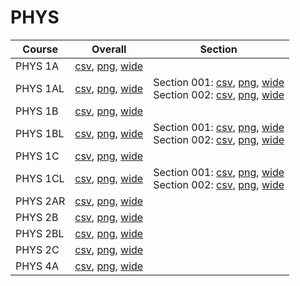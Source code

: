 # PHYS

| Course | Overall | Section |
| ------ | ------- | ------- |
| PHYS 1A | [csv](https://github.com/UCSD-Historical-Enrollment-Data/2024Summer1/blob/main/overall/PHYS%201A.csv), [png](https://raw.githubusercontent.com/UCSD-Historical-Enrollment-Data/2024Summer1/main/plot_overall/PHYS%201A.png), [wide](https://raw.githubusercontent.com/UCSD-Historical-Enrollment-Data/2024Summer1/main/plot_overall_wide/PHYS%201A.png) |  |
| PHYS 1AL | [csv](https://github.com/UCSD-Historical-Enrollment-Data/2024Summer1/blob/main/overall/PHYS%201AL.csv), [png](https://raw.githubusercontent.com/UCSD-Historical-Enrollment-Data/2024Summer1/main/plot_overall/PHYS%201AL.png), [wide](https://raw.githubusercontent.com/UCSD-Historical-Enrollment-Data/2024Summer1/main/plot_overall_wide/PHYS%201AL.png) | Section 001: [csv](https://github.com/UCSD-Historical-Enrollment-Data/2024Summer1/blob/main/section/PHYS%201AL_001.csv), [png](https://raw.githubusercontent.com/UCSD-Historical-Enrollment-Data/2024Summer1/main/plot_section/PHYS%201AL_001.png), [wide](https://raw.githubusercontent.com/UCSD-Historical-Enrollment-Data/2024Summer1/main/plot_section_wide/PHYS%201AL_001.png)<br>Section 002: [csv](https://github.com/UCSD-Historical-Enrollment-Data/2024Summer1/blob/main/section/PHYS%201AL_002.csv), [png](https://raw.githubusercontent.com/UCSD-Historical-Enrollment-Data/2024Summer1/main/plot_section/PHYS%201AL_002.png), [wide](https://raw.githubusercontent.com/UCSD-Historical-Enrollment-Data/2024Summer1/main/plot_section_wide/PHYS%201AL_002.png) |
| PHYS 1B | [csv](https://github.com/UCSD-Historical-Enrollment-Data/2024Summer1/blob/main/overall/PHYS%201B.csv), [png](https://raw.githubusercontent.com/UCSD-Historical-Enrollment-Data/2024Summer1/main/plot_overall/PHYS%201B.png), [wide](https://raw.githubusercontent.com/UCSD-Historical-Enrollment-Data/2024Summer1/main/plot_overall_wide/PHYS%201B.png) |  |
| PHYS 1BL | [csv](https://github.com/UCSD-Historical-Enrollment-Data/2024Summer1/blob/main/overall/PHYS%201BL.csv), [png](https://raw.githubusercontent.com/UCSD-Historical-Enrollment-Data/2024Summer1/main/plot_overall/PHYS%201BL.png), [wide](https://raw.githubusercontent.com/UCSD-Historical-Enrollment-Data/2024Summer1/main/plot_overall_wide/PHYS%201BL.png) | Section 001: [csv](https://github.com/UCSD-Historical-Enrollment-Data/2024Summer1/blob/main/section/PHYS%201BL_001.csv), [png](https://raw.githubusercontent.com/UCSD-Historical-Enrollment-Data/2024Summer1/main/plot_section/PHYS%201BL_001.png), [wide](https://raw.githubusercontent.com/UCSD-Historical-Enrollment-Data/2024Summer1/main/plot_section_wide/PHYS%201BL_001.png)<br>Section 002: [csv](https://github.com/UCSD-Historical-Enrollment-Data/2024Summer1/blob/main/section/PHYS%201BL_002.csv), [png](https://raw.githubusercontent.com/UCSD-Historical-Enrollment-Data/2024Summer1/main/plot_section/PHYS%201BL_002.png), [wide](https://raw.githubusercontent.com/UCSD-Historical-Enrollment-Data/2024Summer1/main/plot_section_wide/PHYS%201BL_002.png) |
| PHYS 1C | [csv](https://github.com/UCSD-Historical-Enrollment-Data/2024Summer1/blob/main/overall/PHYS%201C.csv), [png](https://raw.githubusercontent.com/UCSD-Historical-Enrollment-Data/2024Summer1/main/plot_overall/PHYS%201C.png), [wide](https://raw.githubusercontent.com/UCSD-Historical-Enrollment-Data/2024Summer1/main/plot_overall_wide/PHYS%201C.png) |  |
| PHYS 1CL | [csv](https://github.com/UCSD-Historical-Enrollment-Data/2024Summer1/blob/main/overall/PHYS%201CL.csv), [png](https://raw.githubusercontent.com/UCSD-Historical-Enrollment-Data/2024Summer1/main/plot_overall/PHYS%201CL.png), [wide](https://raw.githubusercontent.com/UCSD-Historical-Enrollment-Data/2024Summer1/main/plot_overall_wide/PHYS%201CL.png) | Section 001: [csv](https://github.com/UCSD-Historical-Enrollment-Data/2024Summer1/blob/main/section/PHYS%201CL_001.csv), [png](https://raw.githubusercontent.com/UCSD-Historical-Enrollment-Data/2024Summer1/main/plot_section/PHYS%201CL_001.png), [wide](https://raw.githubusercontent.com/UCSD-Historical-Enrollment-Data/2024Summer1/main/plot_section_wide/PHYS%201CL_001.png)<br>Section 002: [csv](https://github.com/UCSD-Historical-Enrollment-Data/2024Summer1/blob/main/section/PHYS%201CL_002.csv), [png](https://raw.githubusercontent.com/UCSD-Historical-Enrollment-Data/2024Summer1/main/plot_section/PHYS%201CL_002.png), [wide](https://raw.githubusercontent.com/UCSD-Historical-Enrollment-Data/2024Summer1/main/plot_section_wide/PHYS%201CL_002.png) |
| PHYS 2AR | [csv](https://github.com/UCSD-Historical-Enrollment-Data/2024Summer1/blob/main/overall/PHYS%202AR.csv), [png](https://raw.githubusercontent.com/UCSD-Historical-Enrollment-Data/2024Summer1/main/plot_overall/PHYS%202AR.png), [wide](https://raw.githubusercontent.com/UCSD-Historical-Enrollment-Data/2024Summer1/main/plot_overall_wide/PHYS%202AR.png) |  |
| PHYS 2B | [csv](https://github.com/UCSD-Historical-Enrollment-Data/2024Summer1/blob/main/overall/PHYS%202B.csv), [png](https://raw.githubusercontent.com/UCSD-Historical-Enrollment-Data/2024Summer1/main/plot_overall/PHYS%202B.png), [wide](https://raw.githubusercontent.com/UCSD-Historical-Enrollment-Data/2024Summer1/main/plot_overall_wide/PHYS%202B.png) |  |
| PHYS 2BL | [csv](https://github.com/UCSD-Historical-Enrollment-Data/2024Summer1/blob/main/overall/PHYS%202BL.csv), [png](https://raw.githubusercontent.com/UCSD-Historical-Enrollment-Data/2024Summer1/main/plot_overall/PHYS%202BL.png), [wide](https://raw.githubusercontent.com/UCSD-Historical-Enrollment-Data/2024Summer1/main/plot_overall_wide/PHYS%202BL.png) |  |
| PHYS 2C | [csv](https://github.com/UCSD-Historical-Enrollment-Data/2024Summer1/blob/main/overall/PHYS%202C.csv), [png](https://raw.githubusercontent.com/UCSD-Historical-Enrollment-Data/2024Summer1/main/plot_overall/PHYS%202C.png), [wide](https://raw.githubusercontent.com/UCSD-Historical-Enrollment-Data/2024Summer1/main/plot_overall_wide/PHYS%202C.png) |  |
| PHYS 4A | [csv](https://github.com/UCSD-Historical-Enrollment-Data/2024Summer1/blob/main/overall/PHYS%204A.csv), [png](https://raw.githubusercontent.com/UCSD-Historical-Enrollment-Data/2024Summer1/main/plot_overall/PHYS%204A.png), [wide](https://raw.githubusercontent.com/UCSD-Historical-Enrollment-Data/2024Summer1/main/plot_overall_wide/PHYS%204A.png) |  |
